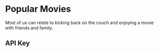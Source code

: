 # Popular Movies
Most of us can relate to kicking back on the couch and enjoying a movie with friends and family. 
## API Key
